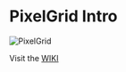 # PixelGrid Intro

![PixelGrid](https://user-images.githubusercontent.com/15841740/136886043-a6b512bb-102d-4967-9a35-6d7e460ffeda.jpg)

Visit the [WIKI](https://github.com/desertgreg/PixelGrid/wiki)

